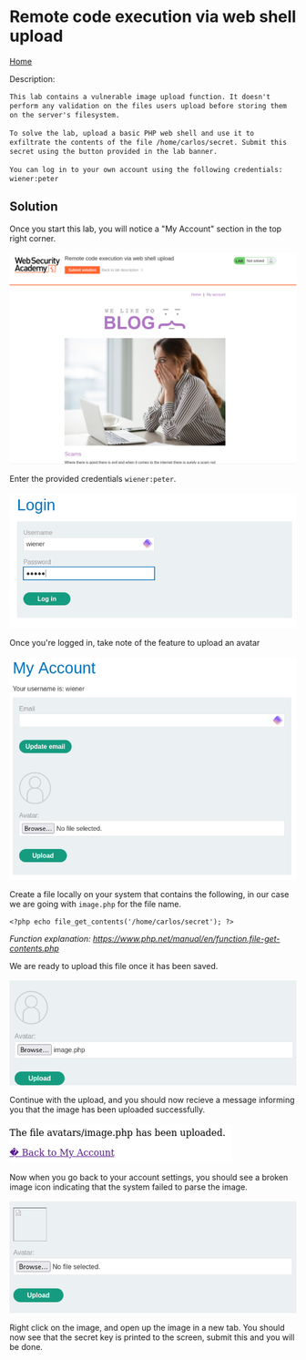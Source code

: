 # Remote code execution via web shell upload
<a href="{{ site.url }}{{ site.baseurl }}"> Home</a>


Description:
```
This lab contains a vulnerable image upload function. It doesn't perform any validation on the files users upload before storing them on the server's filesystem.

To solve the lab, upload a basic PHP web shell and use it to exfiltrate the contents of the file /home/carlos/secret. Submit this secret using the button provided in the lab banner.

You can log in to your own account using the following credentials: wiener:peter 
```

## Solution
Once you start this lab, you will notice a "My Account" section in the top right corner.<br><br>
![image](https://github.com/CrestFallenTurtle/state-of-mind/blob/main/pictures/web_security_academy/file_upload/359171312-9e32b5e5-2816-4d56-97c6-3d0c13164dfc.png?raw=true)

Enter the provided credentials ``wiener:peter``.<br><br>
![image](https://github.com/CrestFallenTurtle/state-of-mind/blob/main/pictures/web_security_academy/file_upload/359171419-4271ec78-b8e6-487b-8e73-e23173ba5b35.png?raw=true)

Once you're logged in, take note of the feature to upload an avatar<br><br>
![image](https://github.com/CrestFallenTurtle/state-of-mind/blob/main/pictures/web_security_academy/file_upload/359171568-e11fd2b5-6134-4d84-92d3-acb9e817cb5e.png?raw=true)

Create a file locally on your system that contains the following, in our case we are going with `image.php` for the file name.
```
<?php echo file_get_contents('/home/carlos/secret'); ?>
```
<i>Function explanation: https://www.php.net/manual/en/function.file-get-contents.php</i>

We are ready to upload this file once it has been saved.<br><br>
![image](https://github.com/CrestFallenTurtle/state-of-mind/blob/main/pictures/web_security_academy/file_upload/359171701-501e548f-7198-4460-8269-15a9a9c3e926.png?raw=true)

Continue with the upload, and you should now recieve a message informing you that the image has been uploaded
successfully.<br><br>
![image](https://github.com/CrestFallenTurtle/state-of-mind/blob/main/pictures/web_security_academy/file_upload/359171797-40860b38-2bb4-47c4-82e3-b7a46e0da2fb.png?raw=true)

Now when you go back to your account settings, you should see a broken image icon indicating
that the system failed to parse the image.<br><br>
![image](https://github.com/CrestFallenTurtle/state-of-mind/blob/main/pictures/web_security_academy/file_upload/359172018-a548c76e-dd5b-4785-b548-933135851fa4.png?raw=true)

Right click on the image, and open up the image in a new tab.
You should now see that the secret key is printed to the screen, submit this and you will be done.




